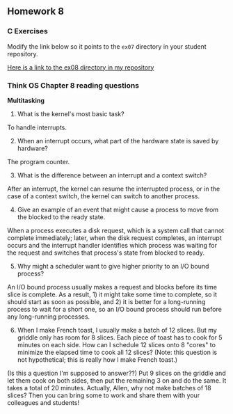 ## Homework 8

### C Exercises

Modify the link below so it points to the `ex07` directory in your
student repository.

[Here is a link to the ex08 directory in my repository](https://github.com/yehemily/ExercisesInC/tree/master/exercises/ex08)

### Think OS Chapter 8 reading questions

**Multitasking**

1) What is the kernel's most basic task?

To handle interrupts.

2) When an interrupt occurs, what part of the hardware state is saved by hardware?

The program counter.

3) What is the difference between an interrupt and a context switch?

After an interrupt, the kernel can resume the interrupted process, or in the case of a context switch, the kernel can switch to another process.

4) Give an example of an event that might cause a process to move from the blocked to the ready state.

When a process executes a disk request, which is a system call that cannot complete immediately; later, when the disk request completes, an interrupt occurs and the interrupt handler identifies which process was waiting for the request and switches that process's state from blocked to ready.

5) Why might a scheduler want to give higher priority to an I/O bound process?

An I/O bound process usually makes a request and blocks before its time slice is complete. As a result, 1) it might take some time to complete, so it should start as soon as possible, and 2) it is better for a long-running process to wait for a short one, so an I/O bound process should run before any long-running processes.

6) When I make French toast, I usually make a batch of 12 slices.  But my griddle only has room for 8 slices. 
Each piece of toast has to cook for 5 minutes on each side.  How can I schedule 12 slices onto 8 "cores"
to minimize the elapsed time to cook all 12 slices?  (Note: this question is not hypothetical; 
this is really how I make French toast.)

(Is this a question I'm supposed to answer??) Put 9 slices on the griddle and let them cook on both sides, then put the remaining 3 on and do the same. It takes a total of 20 minutes. Actually, Allen, why not make batches of 18 slices? Then you can bring some to work and share them with your colleagues and students!
